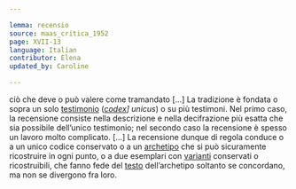 ```yaml
---

lemma: recensio
source: maas_critica_1952
page: XVII-13
language: Italian
contributor: Elena
updated_by: Caroline

---
```


ciò che deve o può valere come tramandato […] La tradizione è fondata o sopra un solo [testimonio](witness.html) (_[codex](codex.html)] unicus_) o su più testimoni. Nel primo caso, la recensione consiste nella descrizione e nella decifrazione più esatta che sia possibile dell’unico testimonio; nel secondo caso la recensione è spesso un lavoro molto complicato. […] La recensione dunque di regola conduce o a un unico codice conservato o a un [archetipo](archetype.html) che si può sicuramente ricostruire in ogni punto, o a due esemplari con [varianti](variant.html) conservati o ricostruibili, che fanno fede del [testo](text.html) dell’archetipo soltanto se concordano, ma non se divergono fra loro.
